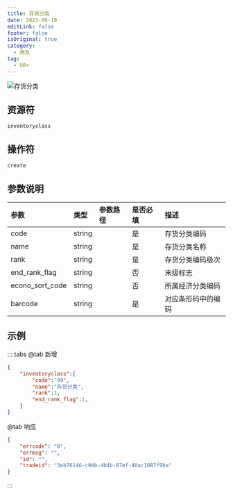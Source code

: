 ```yaml
---
title: 存货分类
date: 2023-06-19
editLink: false
footer: false
isOriginal: true
category:
  - 用友
tag:
  - U8+
---
```


![存货分类](https://nas.ilyl.life:8092/yonyou/inventoryclass.gif)

## 资源符

`inventoryclass`

## 操作符

`create`

## 参数说明

|参数|类型|参数路径|是否必填|描述|
|:-|:-|:-|:-|:-|
|code|string||是|存货分类编码|
|name|string||是|存货分类名称|
|rank|string||是|存货分类编码级次|
|end_rank_flag|string||否|末级标志|
|econo_sort_code|string||否|所属经济分类编码|
|barcode|string||是|对应条形码中的编码|

## 示例

::: tabs
@tab 新增

```json
{
    "inventoryclass":{
        "code":"99",
        "name":"存货分类",
        "rank":1,
        "end_rank_flag":1,
    }
}
```

@tab 响应

```json
{
    "errcode": "0",
    "errmsg": "",
    "id": "",
    "tradeid": "3eb76146-c94b-4b4b-87ef-40ac1087f9ba"
}
```

:::
